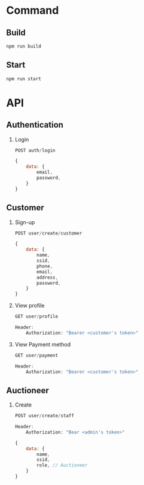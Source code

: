 # Command

## Build

```bash
npm run build
```

## Start

```bash
npm run start
```

# API

## Authentication

1. Login

    ```js
    POST auth/login

    {
        data: {
            email,
            password,
        }
    }
    ```

## Customer

1. Sign-up

    ```js
    POST user/create/customer

    {
        data: {
            name,
            ssid,
            phone,
            email,
            address,
            password,
        }
    }
    ```

2. View profile

    ```js
    GET user/profile

    Header:
        Authorization: "Bearer <customer's token>"
    ```

3. View Payment method

    ```js
    GET user/payment

    Header:
        Authorization: "Bearer <customer's token>"
    ```

## Auctioneer

1. Create

    ```js
    POST user/create/staff

    Header:
        Authorization: "Bear <admin's token>"

    {
        data: {
            name,
            ssid,
            role, // Auctioneer
        }
    }
    ```
